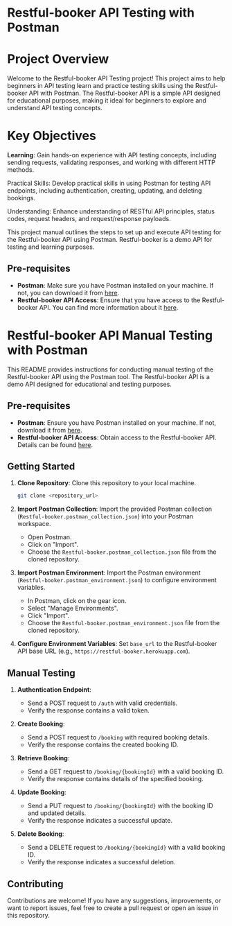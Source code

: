 # Restful-booker API Testing with Postman

# Project Overview

Welcome to the Restful-booker API Testing project! This project aims to help beginners in API testing learn and practice testing skills using the Restful-booker API with Postman. The Restful-booker API is a simple API designed for educational purposes, making it ideal for beginners to explore and understand API testing concepts.

# Key Objectives
**Learning**: Gain hands-on experience with API testing concepts, including sending requests, validating responses, and working with different HTTP methods.

Practical Skills: Develop practical skills in using Postman for testing API endpoints, including authentication, creating, updating, and deleting bookings.

Understanding: Enhance understanding of RESTful API principles, status codes, request headers, and request/response payloads.

This project manual outlines the steps to set up and execute API testing for the Restful-booker API using Postman. Restful-booker is a demo API for testing and learning purposes.

## Pre-requisites

- **Postman**: Make sure you have Postman installed on your machine. If not, you can download it from [here](https://www.postman.com/downloads/).
- **Restful-booker API Access**: Ensure that you have access to the Restful-booker API. You can find more information about it [here](https://restful-booker.herokuapp.com/).

# Restful-booker API Manual Testing with Postman

This README provides instructions for conducting manual testing of the Restful-booker API using the Postman tool. The Restful-booker API is a demo API designed for educational and testing purposes.

## Pre-requisites

- **Postman**: Ensure you have Postman installed on your machine. If not, download it from [here](https://www.postman.com/downloads/).
- **Restful-booker API Access**: Obtain access to the Restful-booker API. Details can be found [here](https://restful-booker.herokuapp.com/).

## Getting Started

1. **Clone Repository**: Clone this repository to your local machine.

    ```bash
    git clone <repository_url>
    ```

2. **Import Postman Collection**: Import the provided Postman collection (`Restful-booker.postman_collection.json`) into your Postman workspace.

    - Open Postman.
    - Click on "Import".
    - Choose the `Restful-booker.postman_collection.json` file from the cloned repository.

3. **Import Postman Environment**: Import the Postman environment (`Restful-booker.postman_environment.json`) to configure environment variables.

    - In Postman, click on the gear icon.
    - Select "Manage Environments".
    - Click "Import".
    - Choose the `Restful-booker.postman_environment.json` file from the cloned repository.

4. **Configure Environment Variables**: Set `base_url` to the Restful-booker API base URL (e.g., `https://restful-booker.herokuapp.com`).

## Manual Testing

1. **Authentication Endpoint**:
   - Send a POST request to `/auth` with valid credentials.
   - Verify the response contains a valid token.

2. **Create Booking**:
   - Send a POST request to `/booking` with required booking details.
   - Verify the response contains the created booking ID.

3. **Retrieve Booking**:
   - Send a GET request to `/booking/{bookingId}` with a valid booking ID.
   - Verify the response contains details of the specified booking.

4. **Update Booking**:
   - Send a PUT request to `/booking/{bookingId}` with the booking ID and updated details.
   - Verify the response indicates a successful update.

5. **Delete Booking**:
   - Send a DELETE request to `/booking/{bookingId}` with a valid booking ID.
   - Verify the response indicates a successful deletion.


## Contributing

Contributions are welcome! If you have any suggestions, improvements, or want to report issues, feel free to create a pull request or open an issue in this repository.


